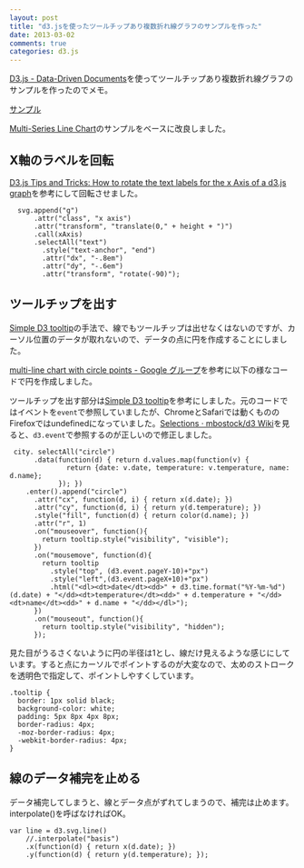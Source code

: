 ```yaml
---
layout: post
title: "d3.jsを使ったツールチップあり複数折れ線グラフのサンプルを作った"
date: 2013-03-02
comments: true
categories: d3.js
---
```

[D3.js - Data-Driven Documents](http://d3js.org/)を使ってツールチップあり複数折れ線グラフのサンプルを作ったのでメモ。

[サンプル](/downloads/code/2013-03-02-multi-series-line-chart-example-with-tooltip-using-d3-dot-js/3884955.html)

[Multi-Series Line Chart](http://bl.ocks.org/mbostock/3884955)のサンプルをベースに改良しました。

## X軸のラベルを回転

[D3.js Tips and Tricks: How to rotate the text labels for the x Axis of a d3.js graph](http://www.d3noob.org/2013/01/how-to-rotate-text-labels-for-x-axis-of.html)を参考にして回転させました。

```
  svg.append("g")
      .attr("class", "x axis")
      .attr("transform", "translate(0," + height + ")")
      .call(xAxis)
      .selectAll("text")
        .style("text-anchor", "end")
        .attr("dx", "-.8em")
        .attr("dy", "-.6em")
        .attr("transform", "rotate(-90)");
```

## ツールチップを出す

[Simple D3 tooltip](https://gist.github.com/biovisualize/1016860#gistcomment-61316)の手法で、線でもツールチップは出せなくはないのですが、カーソル位置のデータが取れないので、データの点に円を作成することにしました。

[multi-line chart with circle points - Google グループ](https://groups.google.com/forum/?fromgroups=#!topic/d3-js/8XLzUYLoFnY)を参考に以下の様なコードで円を作成しました。

ツールチップを出す部分は[Simple D3 tooltip](https://gist.github.com/biovisualize/1016860#gistcomment-61316)を参考にしました。元のコードではイベントを```event```で参照していましたが、ChromeとSafariでは動くもののFirefoxではundefinedになっていました。[Selections · mbostock/d3 Wiki](https://github.com/mbostock/d3/wiki/Selections#wiki-on)を見ると、```d3.event```で参照するのが正しいので修正しました。


```
 city. selectAll("circle")
      .data(function(d) { return d.values.map(function(v) {
              return {date: v.date, temperature: v.temperature, name: d.name};
            }); })
    .enter().append("circle")
      .attr("cx", function(d, i) { return x(d.date); })
      .attr("cy", function(d, i) { return y(d.temperature); })
      .style("fill", function(d) { return color(d.name); })
      .attr("r", 1)
      .on("mouseover", function(){
        return tooltip.style("visibility", "visible");
      })
      .on("mousemove", function(d){
        return tooltip
          .style("top", (d3.event.pageY-10)+"px")
          .style("left",(d3.event.pageX+10)+"px")
          .html("<dl><dt>date</dt><dd>" + d3.time.format("%Y-%m-%d")(d.date) + "</dd><dt>temperature</dt><dd>" + d.temperature + "</dd><dt>name</dt><dd>" + d.name + "</dd></dl>");
      })
      .on("mouseout", function(){
        return tooltip.style("visibility", "hidden");
      });
```

見た目がうるさくないように円の半径は1とし、線だけ見えるような感じにしています。すると点にカーソルでポイントするのが大変なので、太めのストロークを透明色で指定して、ポイントしやすくしています。

```
.tooltip {
  border: 1px solid black;
  background-color: white;
  padding: 5px 8px 4px 8px;
  border-radius: 4px;
  -moz-border-radius: 4px;
  -webkit-border-radius: 4px;
}
```

## 線のデータ補完を止める

データ補完してしまうと、線とデータ点がずれてしまうので、補完は止めます。
interpolate()を呼ばなければOK。

```
var line = d3.svg.line()
    //.interpolate("basis")
    .x(function(d) { return x(d.date); })
    .y(function(d) { return y(d.temperature); });
```

